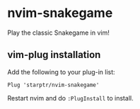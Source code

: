 # nvim-snakegame

Play the classic Snakegame in vim!

## vim-plug installation

Add the following to your plug-in list:

```
Plug 'starptr/nvim-snakegame'
```

Restart nvim and do `:PlugInstall` to install.
